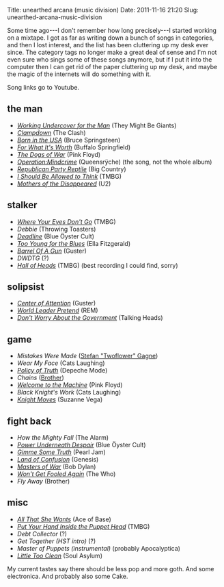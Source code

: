 Title: unearthed arcana (music division)
Date: 2011-11-16 21:20
Slug: unearthed-arcana-music-division

Some time ago---I don't remember how long precisely---I started
working on a mixtape. I got as far as writing down a bunch of songs in
categories, and then I lost interest, and the list has been cluttering
up my desk ever since. The category tags no longer make a great deal
of sense and I'm not even sure who sings some of these songs anymore,
but if I put it into the computer then I can get rid of the paper
cluttering up my desk, and maybe the magic of the internets will do
something with it.

<!--more-->

Song links go to Youtube.

## the man

* _[Working Undercover for the Man](http://www.youtube.com/watch?v=qqPkRcRbLwg)_ (They Might Be Giants)
* _[Clampdown](http://www.youtube.com/watch?v=psB0cidB5bg)_ (The Clash)
* _[Born in the USA](http://www.youtube.com/watch?v=tIekamBDiAw)_ (Bruce Springsteen)
* _[For What It's Worth](http://www.youtube.com/watch?v=f5M_Ttstbgs)_ (Buffalo Springfield)
* _[The Dogs of War](http://www.youtube.com/watch?v=pPFJDVKpB7s)_ (Pink Floyd)
* _[Operation:Mindcrime](http://www.youtube.com/watch?v=vAI2QOBMlTA)_ (Queensrÿche) (the song, not the whole album)
* _[Republican Party Reptile](http://www.youtube.com/watch?v=mtPPHbWDtZ8)_ (Big Country)
* _[I Should Be Allowed to Think](http://www.youtube.com/watch?v=11g5Y5YnDp0)_ (TMBG)
* _[Mothers of the Disappeared](http://www.youtube.com/watch?v=4U-p4aN66qI)_ (U2)

## stalker

* _[Where Your Eyes Don't Go](http://www.youtube.com/watch?v=SkYnFk1Gpl0)_ (TMBG)
* _Debbie_ (Throwing Toasters)
* _[Deadline](http://www.youtube.com/watch?v=VTNqyJXTako)_ (Blue Öyster Cult)
* _[Too Young for the Blues](http://www.youtube.com/watch?v=zz920WOZnSc)_ (Ella Fitzgerald)
* _[Barrel Of A Gun](http://www.youtube.com/watch?v=u6bHXjWZjtY)_ (Guster)
* _DWDTG_ (?)
* _[Hall of Heads](http://www.youtube.com/watch?v=_bXKniVEPDY)_ (TMBG) (best recording I could find, sorry)

## solipsist

* _[Center of Attention](http://www.youtube.com/watch?v=EHhNFiQqz0A)_ (Guster)
* _[World Leader Pretend](http://www.youtube.com/watch?v=9A1jLc71tlk)_ (REM)
* _[Don't Worry About the Government](http://www.youtube.com/watch?v=s9CjnDufqeQ)_ (Talking Heads)

## game

* _Mistakes Were Made_ ([Stefan "Twoflower" Gagne](http://stefangagne.wordpress.com/))
* _Wear My Face_ (Cats Laughing)
* _[Policy of Truth](http://www.youtube.com/watch?v=M2VBmHOYpV8&ob=av2e)_ (Depeche Mode)
* _Chains_ ([Brother](http://www.brothermusic.com/))
* _[Welcome to the Machine](http://www.youtube.com/watch?v=ZB_2oIKUVks)_ (Pink Floyd)
* _Black Knight's Work_ (Cats Laughing)
* _[Knight Moves](http://www.youtube.com/watch?v=zqIclJjrCgU)_ (Suzanne Vega)

## fight back

* _How the Mighty Fall_ (The Alarm)
* _[Power Underneath Despair](http://www.youtube.com/watch?v=05nx5cjxfUg)_ (Blue Öyster Cult)
* _[Gimme Some Truth](http://www.youtube.com/watch?v=ERPgAQGs2I8)_ (Pearl Jam)
* _[Land of Confusion](http://www.youtube.com/watch?v=VMW7YjrJ-Ag)_ (Genesis)
* _[Masters of War](http://www.youtube.com/watch?v=onRobFQchS0)_ (Bob Dylan)
* _[Won't Get Fooled Again](http://www.youtube.com/watch?v=SHhrZgojY1Q)_ (The Who)
* _Fly Away_ (Brother)

## misc

* _[All That She Wants](http://www.youtube.com/watch?v=cN0mKD8wnvo)_ (Ace of Base)
* _[Put Your Hand Inside the Puppet Head](http://www.youtube.com/watch?v=U24OvWVdVwA)_ (TMBG)
* _Debt Collector_ (?)
* _Get Together (HST intro)_ (?)
* _Master of Puppets (instrumental)_ (probably Apocalyptica)
* _[Little Too Clean](http://www.youtube.com/watch?v=P0p5g0EfWCc)_ (Soul Asylum)

My current tastes say there should be less pop and more goth. And some
electronica. And probably also some Cake.
